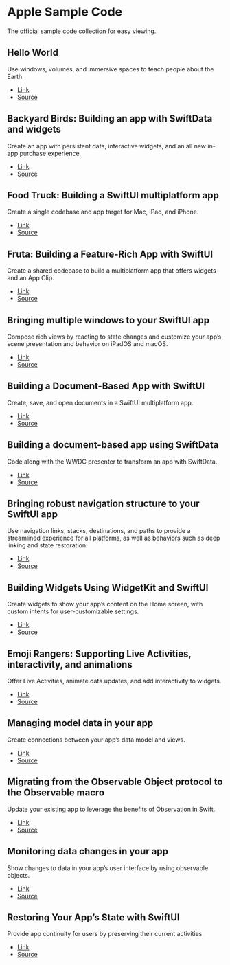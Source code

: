 # Apple Sample Code

The official sample code collection for easy viewing.

## Hello World

Use windows, volumes, and immersive spaces to teach people about the Earth. 

- [Link](https://developer.apple.com/documentation/visionos/world) 
- [Source](./HelloWorld)


## Backyard Birds: Building an app with SwiftData and widgets

Create an app with persistent data, interactive widgets, and an all new in-app purchase experience.

- [Link](https://developer.apple.com/documentation/swiftui/backyard-birds-sample) 
- [Source](./BackyardBirdsBuildingAnAppWithSwiftDataAndWidgets)


## Food Truck: Building a SwiftUI multiplatform app

Create a single codebase and app target for Mac, iPad, and iPhone.

- [Link](https://developer.apple.com/documentation/swiftui/food_truck_building_a_swiftui_multiplatform_app) 
- [Source](./FoodTruckBuildingASwiftUIMultiplatformApp)


## Fruta: Building a Feature-Rich App with SwiftUI

Create a shared codebase to build a multiplatform app that offers widgets and an App Clip.

- [Link](https://developer.apple.com/documentation/swiftui/fruta_building_a_feature-rich_app_with_swiftui) 
- [Source](./FoodTruckBuildingASwFrutaBuildingAFeatureRichAppWithSwiftUIiftUIMultiplatformApp)


## Bringing multiple windows to your SwiftUI app

Compose rich views by reacting to state changes and customize your app’s scene presentation and behavior on iPadOS and macOS.

- [Link](https://developer.apple.com/documentation/swiftui/bringing_multiple_windows_to_your_swiftui_app) 
- [Source](./BringingMultipleWindowsToYourSwiftUIApp)


## Building a Document-Based App with SwiftUI

Create, save, and open documents in a SwiftUI multiplatform app.

- [Link](https://developer.apple.com/documentation/swiftui/building_a_document-based_app_with_swiftui) 
- [Source](./BuildingADocumentBasedAppWithSwiftUI)


## Building a document-based app using SwiftData

Code along with the WWDC presenter to transform an app with SwiftData.

- [Link](https://developer.apple.com/documentation/swiftui/building-a-document-based-app-using-swiftdata)
- [Source](./BuildingADocumentBasedAppUsingSwiftData)


## Bringing robust navigation structure to your SwiftUI app

Use navigation links, stacks, destinations, and paths to provide a streamlined experience for all platforms, as well as behaviors such as deep linking and state restoration.

- [Link](https://developer.apple.com/documentation/swiftui/bringing_robust_navigation_structure_to_your_swiftui_app)
- [Source](./BringingRobustNavigationStructureToYourSwiftUIApp)


## Building Widgets Using WidgetKit and SwiftUI

Create widgets to show your app’s content on the Home screen, with custom intents for user-customizable settings.

- [Link](https://developer.apple.com/documentation/widgetkit/building_widgets_using_widgetkit_and_swiftui)
- [Source](./BuildingWidgetsUsingWidgetKitAndSwiftUI)


## Emoji Rangers: Supporting Live Activities, interactivity, and animations

Offer Live Activities, animate data updates, and add interactivity to widgets.

- [Link](https://developer.apple.com/documentation/widgetkit/emoji_rangers_supporting_live_activities_interactivity_and_animations)
- [Source](./EmojiRangersSupportingLiveActivitiesInteractivityAndAnimations)


## Managing model data in your app

Create connections between your app’s data model and views.

- [Link](https://developer.apple.com/documentation/swiftui/managing-model-data-in-your-app)
- [Source](./ManagingModelDataSample)


## Migrating from the Observable Object protocol to the Observable macro

Update your existing app to leverage the benefits of Observation in Swift.

- [Link](https://developer.apple.com/documentation/swiftui/migrating-from-the-observable-object-protocol-to-the-observable-macro)
- [Source](./ObservationSample)


## Monitoring data changes in your app

Show changes to data in your app’s user interface by using observable objects.

- [Link](https://developer.apple.com/documentation/swiftui/monitoring-model-data-changes-in-your-app)
- [Source](./ObservableObjectSample)


## Restoring Your App’s State with SwiftUI

Provide app continuity for users by preserving their current activities.

- [Link](https://developer.apple.com/documentation/swiftui/restoring_your_app_s_state_with_swiftui)
- [Source](./RestoringYourAppsStateWithSwiftUI)

